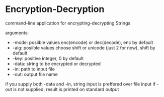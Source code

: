 # Encryption-Decryption
command-line application for encrypting-decrypting Strings

arguments:
  * -mode: posiible values enc(encode) or dec(decode), enc by default
  * -alg: posiible values choose shift or unicode (just 2 for now), shift by default
  * -key: positive integer, 0 by default
  * -data: string to be encrypted or decrypted
  * -in: path to input file
  * -out: output file name
  
if you supply both -data and -in, string input is preffered over file input
if -out is not supplied, result is printed on standard output
